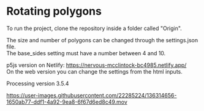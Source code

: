 # Rotating polygons

To run the project, clone the repository inside a folder called "Origin".

The size and number of polygons can be changed through the settings.json file.<br/>
The base_sides setting must have a number between 4 and 10.

p5js version on Netlify: https://nervous-mcclintock-bc4985.netlify.app/<br/>
On the web version you can change the settings from the html inputs.

Processing version 3.5.4

https://user-images.githubusercontent.com/22285224/136314656-1650ab77-ddf1-4a92-9ea8-6f67d6ed8c49.mov
